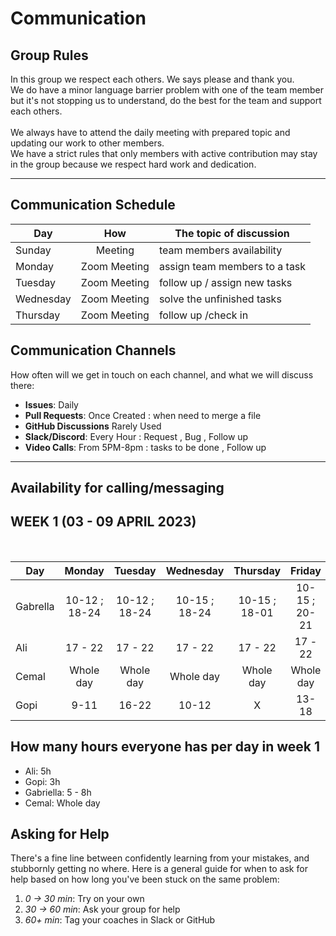 # Communication

## Group Rules

In this group we respect each others. We says please and thank you. </br> We do
have a minor language barrier problem with one of the team member but it's not
stopping us to understand, do the best for the team and support each others.
</br> </br> We always have to attend the daily meeting with prepared topic and
updating our work to other members. </br> We have a strict rules that only
members with active contribution may stay in the group because we respect hard
work and dedication. </br>

---

## Communication Schedule

| Day       |     How      | The topic of discussion       |
| --------- | :----------: | ----------------------------- |
| Sunday    |   Meeting    | team members availability     |
| Monday    | Zoom Meeting | assign team members to a task |
| Tuesday   | Zoom Meeting | follow up / assign new tasks  |
| Wednesday | Zoom Meeting | solve the unfinished tasks    |
| Thursday  | Zoom Meeting | follow up /check in           |

## Communication Channels

How often will we get in touch on each channel, and what we will discuss there:

- **Issues**: Daily
- **Pull Requests**: Once Created : when need to merge a file
- **GitHub Discussions** Rarely Used
- **Slack/Discord**: Every Hour : Request , Bug , Follow up
- **Video Calls**: From 5PM-8pm : tasks to be done , Follow up

---

## Availability for calling/messaging

## WEEK 1 (03 - 09 APRIL 2023) </br>

</br>

| Day      |    Monday     |    Tuesday    |   Wednesday   |   Thursday    |    Friday     | Saturday | Sunday |
| -------- | :-----------: | :-----------: | :-----------: | :-----------: | :-----------: | :------: | :----: |
| Gabrella | 10-12 ; 18-24 | 10-12 ; 18-24 | 10-15 ; 18-24 | 10-15 ; 18-01 | 10-15 ; 20-21 |    x     |   x    |
| Ali      |    17 - 22    |    17 - 22    |    17 - 22    |    17 - 22    |    17 - 22    |    x     |   x    |
| Cemal    |   Whole day   |   Whole day   |   Whole day   |   Whole day   |   Whole day   |    x     |   x    |
| Gopi     |     9-11      |     16-22     |     10-12     |       X       |     13-18     |    x     |   x    |

## How many hours everyone has per day in week 1

- Ali: 5h
- Gopi: 3h
- Gabriella: 5 - 8h
- Cemal: Whole day

## Asking for Help

There's a fine line between confidently learning from your mistakes, and
stubbornly getting no where. Here is a general guide for when to ask for help
based on how long you've been stuck on the same problem:

1. _0 -> 30 min_: Try on your own
2. _30 -> 60 min_: Ask your group for help
3. _60+ min_: Tag your coaches in Slack or GitHub
